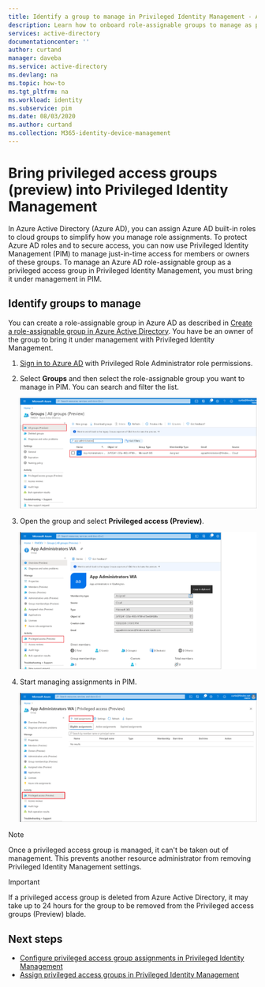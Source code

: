 ```yaml
---
title: Identify a group to manage in Privileged Identity Management - Azure AD | Microsoft Docs
description: Learn how to onboard role-assignable groups to manage as privileged access groups in Privileged Identity Management (PIM).
services: active-directory
documentationcenter: ''
author: curtand
manager: daveba
ms.service: active-directory
ms.devlang: na
ms.topic: how-to
ms.tgt_pltfrm: na
ms.workload: identity
ms.subservice: pim
ms.date: 08/03/2020
ms.author: curtand
ms.collection: M365-identity-device-management
---
```


# Bring privileged access groups (preview) into Privileged Identity Management

In Azure Active Directory (Azure AD), you can assign Azure AD built-in roles to cloud groups to simplify how you manage role assignments. To protect Azure AD roles and to secure access, you can now use Privileged Identity Management (PIM) to manage just-in-time access for members or owners of these groups. To manage an Azure AD role-assignable group as a privileged access group in Privileged Identity Management, you must bring it under management in PIM.

## Identify groups to manage

You can create a role-assignable group in Azure AD as described in [Create a role-assignable group in Azure Active Directory](../roles/groups-create-eligible.md). You have be an owner of the group to bring it under management with Privileged Identity Management.

1. [Sign in to Azure AD](https://aad.portal.azure.com) with Privileged Role Administrator role permissions.
1. Select **Groups** and then select the role-assignable group you want to manage in PIM. You can search and filter the list.

    ![find a role-assignable group to manage in PIM](./media/groups-discover-groups/groups-list-in-azure-ad.png)

1. Open the group and select **Privileged access (Preview)**.

    ![Open the Privileged Identity Management experience](./media/groups-discover-groups/groups-discover-groups.png)

1. Start managing assignments in PIM.

    ![Manage assignments in Privileged Identity Management](./media/groups-discover-groups/groups-bring-under-management.png)

> [!NOTE]
> Once a privileged access group is managed, it can't be taken out of management. This prevents another resource administrator from removing Privileged Identity Management settings.
>

> [!IMPORTANT]
> If a privileged access group is deleted from Azure Active Directory, it may take up to 24 hours for the group to be removed from the Privileged access groups (Preview) blade. 
>


## Next steps

- [Configure privileged access group assignments in Privileged Identity Management](pim-resource-roles-configure-role-settings.md)
- [Assign privileged access groups in Privileged Identity Management](pim-resource-roles-assign-roles.md)
